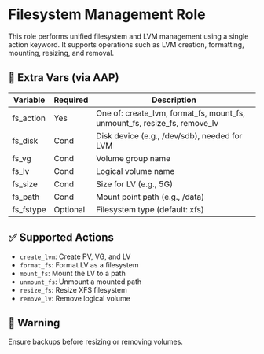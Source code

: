 # Filesystem Management Role

This role performs unified filesystem and LVM management using a single action keyword. It supports operations such as LVM creation, formatting, mounting, resizing, and removal.

## 🔧 Extra Vars (via AAP)

| Variable     | Required  | Description                                 |
|--------------|-----------|---------------------------------------------|
| fs_action    | Yes       | One of: create_lvm, format_fs, mount_fs, unmount_fs, resize_fs, remove_lv |
| fs_disk      | Cond      | Disk device (e.g., /dev/sdb), needed for LVM |
| fs_vg        | Cond      | Volume group name                           |
| fs_lv        | Cond      | Logical volume name                         |
| fs_size      | Cond      | Size for LV (e.g., 5G)                      |
| fs_path      | Cond      | Mount point path (e.g., /data)             |
| fs_fstype    | Optional  | Filesystem type (default: xfs)             |

## ✅ Supported Actions

- `create_lvm`: Create PV, VG, and LV
- `format_fs`: Format LV as a filesystem
- `mount_fs`: Mount the LV to a path
- `unmount_fs`: Unmount a mounted path
- `resize_fs`: Resize XFS filesystem
- `remove_lv`: Remove logical volume

## 🛑 Warning

Ensure backups before resizing or removing volumes.